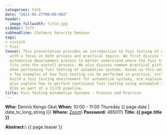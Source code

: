 ```yaml
---
categories: talk
date: "2021-05-27T00:00:00Z"
header:
  image_fullwidth: title.jpg
sidebar: left
subheadline: Chalmers Security Seminar
tags:
- csstalk
- Fuzz
teaser: This presentation provides an introduction to fuzz testing of automotive systems
  with a focus on both process and practical topics. We first discuss the typical
  automotive development process to better understand where the fuzz testing activity
  fits into the overall process. We also discuss common practical pitfalls and challenges
  when performing fuzz testing of automotive systems. Based on this understanding,
  a few examples of how fuzz testing can be performed in practice, including how to
  build a fuzz testing environment for automotive systems, are explained. Last, we
  also explore how to perform continuous fuzz testing using automated tools and virtual
  ECUs as part of a CI/CD pipeline.
title: Fuzz Testing Automotive Systems - Process and Practice
---
```

**Who:** Dennis Kengo Oka\\
**When:**  10:00 - 11:00 Thursday {{ page.date | date_to_long_string }}\\
**Where:**  [Zoom](https://chalmers.zoom.us/j/65786317139?pwd=U1FlMks3THpNNG1WaFRJNkJxQXdBQT09)\\
**Password:** 485011\\
**Title: {{ page.title }}**

**Abstract:**\\
{{ page.teaser }}
